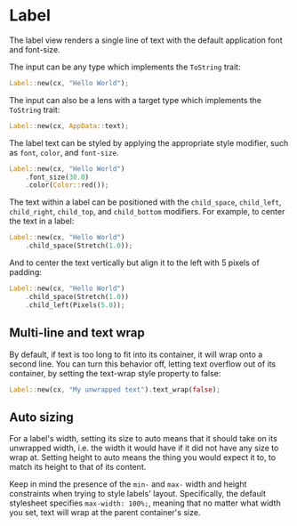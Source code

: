 # Label

The label view renders a single line of text with the default application font and font-size.

The input can be any type which implements the `ToString` trait:

```rust
Label::new(cx, "Hello World");
```

The input can also be a lens with a target type which implements the `ToString` trait:

```rust
Label::new(cx, AppData::text);
```

The label text can be styled by applying the appropriate style modifier, such as `font`, `color`, and `font-size`.

```rust
Label::new(cx, "Hello World")
    .font_size(30.0)
    .color(Color::red());
```

The text within a label can be positioned with the `child_space`, `child_left`, `child_right`, `child_top`, and `child_bottom` modifiers. For example, to center the text in a label:

```rust
Label::new(cx, "Hello World")
    .child_space(Stretch(1.0));
```

And to center the text vertically but align it to the left with 5 pixels of padding:

```rust
Label::new(cx, "Hello World")
    .child_space(Stretch(1.0))
    .child_left(Pixels(5.0));
```

## Multi-line and text wrap

By default, if text is too long to fit into its container, it will wrap onto a second line.
You can turn this behavior off, letting text overflow out of its container, by setting the text-wrap style property to false:

```rust
Label::new(cx, "My unwrapped text").text_wrap(false);
```

## Auto sizing

For a label's width, setting its size to auto means that it should take on its unwrapped width, i.e. the width it would have if it did not have any size to wrap at.
Setting height to auto means the thing you would expect it to, to match its height to that of its content.

Keep in mind the presence of the `min-` and `max-` width and height constraints when trying to style labels' layout.
Specifically, the default stylesheet specifies `max-width: 100%;`, meaning that no matter what width you set, text will wrap at the parent container's size.
